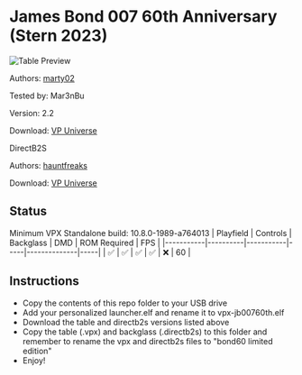 # James Bond 007 60th Anniversary (Stern 2023)

![Table Preview](../../images/vpx-jb00760th.png)

Authors: [marty02](https://vpuniverse.com/profile/16531-marty02/)

Tested by: Mar3nBu

Version: 2.2

Download: [VP Universe](https://vpuniverse.com/files/file/13103-bond-60-limited-edition/)

DirectB2S

Authors: [hauntfreaks](https://vpuniverse.com/profile/5216-hauntfreaks/)

Download: [VP Universe](https://vpuniverse.com/files/file/13109-bond-007-60th-original-2023-b2s-with-full-dmd/)


## Status 

Minimum VPX Standalone build: 10.8.0-1989-a764013
| Playfield | Controls | Backglass | DMD | ROM Required | FPS | 
|-----------|----------|-----------|-----|--------------|-----|
| :white_check_mark: | :white_check_mark: | :white_check_mark: | :white_check_mark: | :x: | 60 |

## Instructions

- Copy the contents of this repo folder to your USB drive
- Add your personalized launcher.elf and rename it to vpx-jb00760th.elf
- Download the table and directb2s versions listed above 
- Copy the table (.vpx) and backglass (.directb2s) to this folder and remember to rename the vpx and directb2s files to "bond60 limited edition"
- Enjoy!
